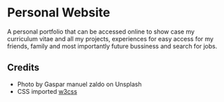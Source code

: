 # Personal Website

A personal portfolio that can be accessed online to show case my curriculum vitae and all
my projects, experiences for easy access for my friends, family and most importantly future
bussiness and search for jobs.

## Credits

- Photo by Gaspar manuel zaldo on Unsplash
- CSS imported [w3css](https://www.w3schools.com/w3css/4/w3.css)
